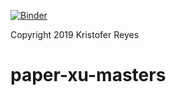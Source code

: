 [![Binder](https://mybinder.org/badge_logo.svg)](https://mybinder.org/v2/gh/krisreyes/mdi-504-notebooks/master)

Copyright 2019 Kristofer Reyes
# paper-xu-masters
